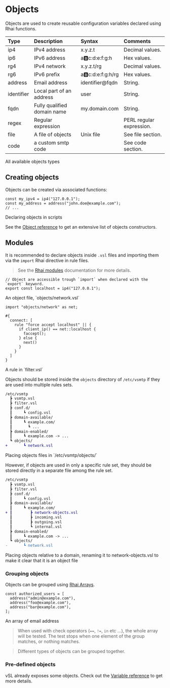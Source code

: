 # Objects

Objects are used to create reusable configuration variables declared using Rhai functions. 

| Type    | Description                 | Syntax                | Comments                 |
| :------ | :-------------------------- | :-------------------- | :----------------------- |
| ip4     | IPv4 address                | x.y.z.t               | Decimal values.          |
| ip6     | IPv6 address                | a:b:c:d:e:f:g:h       | Hex values.              |
| rg4     | IPv4 network                | x.y.z.t/rg            | Decimal values.          |
| rg6     | IPv6 prefix                 | a:b:c:d:e:f:g:h/rg    | Hex values.              |
| address | Email address               | identifier@fqdn            | String.                  |
| identifier   | Local part of an address    | user                  | String.                  |
| fqdn    | Fully qualified domain name | my&#46;domain&#46;com | String.                  |
| regex   | Regular expression          |                       | PERL regular expression. |
| file    | A file of objects           | Unix file             | See file section.        |
| code    | a custom smtp code          |                       | See code section.        |
<p class="ann"> All available objects types </p>

## Creating objects

Objects can be created via associated functions:

```rust,ignore
const my_ipv4 = ip4("127.0.0.1");
const my_address = address("john.doe@example.com");
// ...
```
<p class="ann"> Declaring objects in scripts </p>

See the [Object reference](../ref/vSL/api/fn::global::objects.md) to get an extensive list of objects constructors.

## Modules

It is recommended to declare objects inside `.vsl` files and importing them via the `import` Rhai directive in rule files.

> See the [Rhai modules](https://rhai.rs/book/language/modules/index.html) documentation for more details.

```rust,ignore
// Object are accessible trough `import` when declared with the `export` keyword.
export const localhost = ip4("127.0.0.1");
```
<p class="ann"> An object file, `objects/network.vsl` </p>

```
import "objects/network" as net;

#{
  connect: [
    rule "force accept localhost" || {
      if client_ip() == net::localhost {
        faccept();
      } else {
        next()
      }
    }
  ]
}
```
<p class="ann"> A rule in `filter.vsl` </p>

Objects should be stored inside the `objects` directory of `/etc/vsmtp` if they are used into multiple rules sets.


```diff
/etc/vsmtp
  ┣ vsmtp.vsl
  ┣ filter.vsl
  ┣ conf.d/
  ┃     ┗ config.vsl
  ┣ domain-available/
  ┃     ┗ example.com/
  ┃       ┗ ...
  ┣ domain-enabled/
  ┃     ┗ example.com -> ...
  ┗ objects/
+       ┗ network.vsl
```
<p class="ann"> Placing objects files in `/etc/vsmtp/objects/` </p>

However, if objects are used in only a specific rule set, they should be stored directly in a separate file among the rule set.

```diff
/etc/vsmtp
  ┣ vsmtp.vsl
  ┣ filter.vsl
  ┣ conf.d/
  ┃     ┗ config.vsl
  ┣ domain-available/
  ┃     ┗ example.com/
+ ┃        ┣ network-objects.vsl
  ┃        ┣ incoming.vsl
  ┃        ┣ outgoing.vsl
  ┃        ┗ internal.vsl
  ┣ domain-enabled/
  ┃     ┗ example.com -> ...
  ┗ objects/
-       ┗ network.vsl
```
<p class="ann"> Placing objects relative to a domain, renaming it to network-objects.vsl to make it clear that it is an object file </p>

### Grouping objects

Objects can be grouped using [Rhai Arrays](https://rhai.rs/book/language/arrays.html#arrays).

```rust,ignore
const authorized_users = [
  address("admin@example.com"),
  address("foo@example.com"),
  address("bar@example.com"),
];
```
<p class="ann"> An array of email address </p>

> When used with check operators (`==`, `!=`, `in` etc ...), the whole array will be tested. The test stops when one element of the group matches, or nothing matches.

> Different types of objects can be grouped together.

### Pre-defined objects

vSL already exposes some objects. Check out the [Variable reference](../ref/vSL/variables.md) to get more details.

<!--
// TODO: Move the following descriptions to their corresponding doc comments.

### About files

File objects are standard text files containing values delimited by CRLF.
Only one type of object is authorized in one file.

```shell
cat /etc/vsmtp/config/local_mta.txt
# 192.168.1.10
# 192.168.1.12
# 10.3.4.240
```

```rust,ignore
export const local_MTA = file("/etc/vsmtp/config/local_mta.txt", "ip4");
```

### About codes

custom codes can be declared with the following syntax.

```rust,ignore
const code554 = code(554, "Relay access denied");

// You can also create enhanced codes.
const code554_7_1 = code(554, "5.7.1", "Relay access denied");

// Use the code with rule statuses. `deny`, `info`, `accept` & `faccept` functions can take any code as parameter.
deny(code554);
deny(code554_7_1);
info(code554_7_1);
``` -->